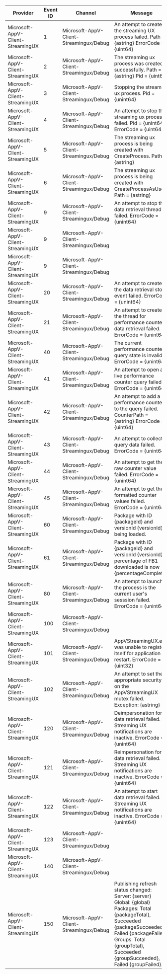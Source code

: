 Provider                           |  Event ID  |  Channel                                  |  Message
-----------------------------------|------------|-------------------------------------------|-----------------------------------------------------------------------------------------------------------------------------------------------------------------------------------------------------------------------------------------
Microsoft-AppV-Client-StreamingUX  |  1         |  Microsoft-AppV-Client-Streamingux/Debug  |  An attempt to create the streaming UX process failed. Path = {astring} ErrorCode = {uint64}
Microsoft-AppV-Client-StreamingUX  |  2         |  Microsoft-AppV-Client-Streamingux/Debug  |  The streaming ux process was created successfully. Path = {astring} Pid = {uint64}
Microsoft-AppV-Client-StreamingUX  |  3         |  Microsoft-AppV-Client-Streamingux/Debug  |  Stopping the streaming ux process. Pid = {unint64}
Microsoft-AppV-Client-StreamingUX  |  4         |  Microsoft-AppV-Client-Streamingux/Debug  |  An attempt to stop the streaming ux process failed. Pid = {unint64} ErrorCode = {uint642}
Microsoft-AppV-Client-StreamingUX  |  5         |  Microsoft-AppV-Client-Streamingux/Debug  |  The streaming ux process is being created with CreateProcess. Path = {astring}
Microsoft-AppV-Client-StreamingUX  |  6         |  Microsoft-AppV-Client-Streamingux/Debug  |  The streaming ux process is being created with CreateProcessAsUser. Path = {astring}
Microsoft-AppV-Client-StreamingUX  |  9         |  Microsoft-AppV-Client-Streamingux/Debug  |  An attempt to stop the data retrieval thread failed. ErrorCode = {unint64}
Microsoft-AppV-Client-StreamingUX  |  9         |  Microsoft-AppV-Client-Streamingux/Debug  |
Microsoft-AppV-Client-StreamingUX  |  9         |  Microsoft-AppV-Client-Streamingux/Debug  |
Microsoft-AppV-Client-StreamingUX  |  20        |  Microsoft-AppV-Client-Streamingux/Debug  |  An attempt to create the data retrieval stop event failed. ErrorCode = {unint64}
Microsoft-AppV-Client-StreamingUX  |  21        |  Microsoft-AppV-Client-Streamingux/Debug  |  An attempt to create the thread for performance counter data retrieval failed. ErrorCode = {unint64}
Microsoft-AppV-Client-StreamingUX  |  40        |  Microsoft-AppV-Client-Streamingux/Debug  |  The current performance counter query state is invalid. ErrorCode = {unint64}
Microsoft-AppV-Client-StreamingUX  |  41        |  Microsoft-AppV-Client-Streamingux/Debug  |  An attempt to open a live performance counter query failed. ErrorCode = {unint64}
Microsoft-AppV-Client-StreamingUX  |  42        |  Microsoft-AppV-Client-Streamingux/Debug  |  An attempt to add a performance counter to the query failed. CounterPath = {astring} ErrorCode = {uint64}
Microsoft-AppV-Client-StreamingUX  |  43        |  Microsoft-AppV-Client-Streamingux/Debug  |  An attempt to collect query data failed. ErrorCode = {unint64}
Microsoft-AppV-Client-StreamingUX  |  44        |  Microsoft-AppV-Client-Streamingux/Debug  |  An attempt to get the raw counter value failed. ErrorCode = {unint64}
Microsoft-AppV-Client-StreamingUX  |  45        |  Microsoft-AppV-Client-Streamingux/Debug  |  An attempt to get the formatted counter values failed. ErrorCode = {unint64}
Microsoft-AppV-Client-StreamingUX  |  60        |  Microsoft-AppV-Client-Streamingux/Debug  |  Package with ID {packageId} and versionId {versionId} is being loaded.
Microsoft-AppV-Client-StreamingUX  |  61        |  Microsoft-AppV-Client-Streamingux/Debug  |  Package with ID {packageId} and versionId {versionId} percentage of FB1 downloaded is now {percentageComplete}.
Microsoft-AppV-Client-StreamingUX  |  80        |  Microsoft-AppV-Client-Streamingux/Debug  |  An attempt to launch the process is the current user's sesssion failed. ErrorCode = {unint64}
Microsoft-AppV-Client-StreamingUX  |  100       |  Microsoft-AppV-Client-Streamingux/Debug  |
Microsoft-AppV-Client-StreamingUX  |  101       |  Microsoft-AppV-Client-Streamingux/Debug  |  AppVStreamingUX.exe was unable to register itself for application restart. ErrorCode = {uint32}
Microsoft-AppV-Client-StreamingUX  |  102       |  Microsoft-AppV-Client-Streamingux/Debug  |  An attempt to set the appropriate security on the AppVStreamingUX mutex failed. Exception: {astring}
Microsoft-AppV-Client-StreamingUX  |  120       |  Microsoft-AppV-Client-Streamingux/Debug  |  Deimpersonation for data retrieval failed. Streaming UX notifications are inactive. ErrorCode = {unint64}
Microsoft-AppV-Client-StreamingUX  |  121       |  Microsoft-AppV-Client-Streamingux/Debug  |  Reimpersonation for data retrieval failed. Streaming UX notifications are inactive. ErrorCode = {unint64}
Microsoft-AppV-Client-StreamingUX  |  122       |  Microsoft-AppV-Client-Streamingux/Debug  |  An attempt to start data retrieval failed. Streaming UX notifications are inactive. ErrorCode = {unint64}
Microsoft-AppV-Client-StreamingUX  |  123       |  Microsoft-AppV-Client-Streamingux/Debug  |
Microsoft-AppV-Client-StreamingUX  |  140       |  Microsoft-AppV-Client-Streamingux/Debug  |
Microsoft-AppV-Client-StreamingUX  |  150       |  Microsoft-AppV-Client-Streamingux/Debug  |  Publishing refresh status changed: Server: {server} Global: {global} Packages: Total {packageTotal}, Succeeded {packageSucceeded}, Failed {packageFailed} Groups: Total {groupTotal}, Succeeded {groupSucceeded}, Failed {groupFailed}.
